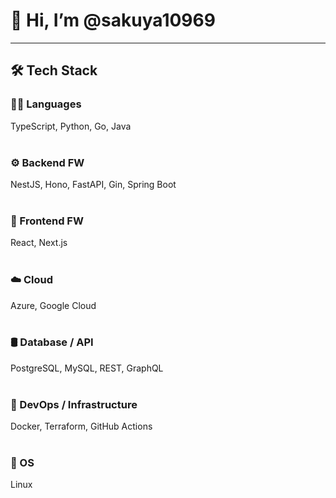 # 👋 Hi, I’m @sakuya10969

---

## 🛠 Tech Stack

### 🧑‍💻 Languages  
TypeScript, Python, Go, Java  
<br>

### ⚙️ Backend FW  
NestJS, Hono, FastAPI, Gin, Spring Boot  
<br>

### 🎨 Frontend FW  
React, Next.js  
<br>

### ☁️ Cloud  
Azure, Google Cloud  
<br>

### 🛢️ Database / API  
PostgreSQL, MySQL, REST, GraphQL  
<br>

### 🔧 DevOps / Infrastructure  
Docker, Terraform, GitHub Actions  
<br>

### 🐧 OS  
Linux

